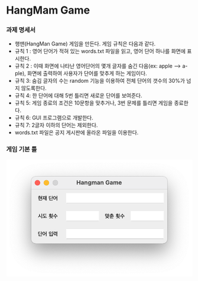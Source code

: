 # HangMam Game

### 과제 명세서 

- 행맨(HangMan Game) 게임을 만든다. 게임 규칙은 다음과 같다.
- 규칙 1 : 영어 단어가 적혀 있는 words.txt 파일을 읽고, 영어 단어 하나를 화면에 표시한다.
- 규칙 2 : 이때 화면에 나타난 영어단어의 몇개 글자를 숨긴 다음(ex: apple --> a-ple), 화면에 출력하여 사용자가 단어를 맞추게 하는 게임이다.
- 규칙 3: 숨김 글자의 수는 random 기능을 이용하여 전체 단어의 갯수의 30%가 넘지 않도록한다.
- 규칙 4: 한 단어에 대해 5번 틀리면 새로운 단어를 보여준다.
- 규칙 5: 게임 종료의 조건은 10문항을 맞추거나, 3번 문제를 틀리면 게임을 종료한다.
- 규칙 6: GUI 프로그램으로 개발한다.
- 규칙 7: 2글자 이하의 단어는 제외한다.
- words.txt 파일은 공지 게시판에 올라온 파일을 이용한다.

### 게임 기본 틀

![Hangman Game](./assets/frame.png)
